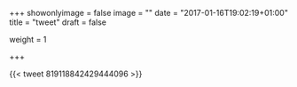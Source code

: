 +++
showonlyimage = false
image = ""
date = "2017-01-16T19:02:19+01:00"
title = "tweet"
draft = false

weight = 1

+++

{{< tweet 819118842429444096 >}}

